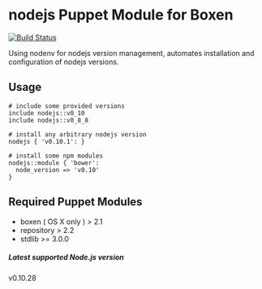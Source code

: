 # nodejs Puppet Module for Boxen

[![Build Status](https://travis-ci.org/boxen/puppet-nodejs.png?branch=master)](https://travis-ci.org/boxen/puppet-nodejs)

Using nodenv for nodejs version management,
automates installation and configuration of nodejs versions.

## Usage

``` puppet
# include some provided versions
include nodejs::v0_10
include nodejs::v0_8_8

# install any arbitrary nodejs version
nodejs { 'v0.10.1': }

# install some npm modules
nodejs::module { 'bower':
  node_version => 'v0.10'
}
```

## Required Puppet Modules

* boxen ( OS X only ) > 2.1
* repository > 2.2
* stdlib >= 3.0.0

##### Latest supported Node.js version
v0.10.28
